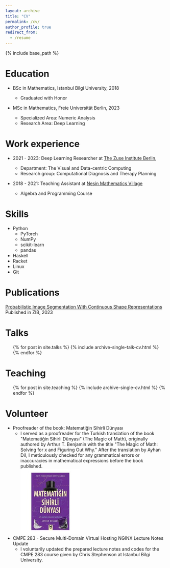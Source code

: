 ```yaml
---
layout: archive
title: "CV"
permalink: /cv/
author_profile: true
redirect_from:
  - /resume
---
```


{% include base_path %}

Education
======
* BSc in Mathematics, Istanbul Bilgi University, 2018
  * Graduated with Honor
  
* MSc in Mathematics, Freie Universität Berlin, 2023
  * Specialized Area:  Numeric Analysis
  * Research Area:  Deep Learning

Work experience
======
* 2021 - 2023: Deep Learning Researcher at  [The Zuse Institute Berlin](https://www.zib.de/visual/therapy-planning),
  * Department:  The Visual and Data-centric Computing
  * Research group:  Computational Diagnosis and Therapy Planning
  

* 2018 - 2021: Teaching Assistant at [Nesin Mathematics Village](https://nesinkoyleri.org/en/main-page/)
  * Algebra and Programming Course

  
Skills
======
* Python
  * PyTorch 
  * NumPy
  * scikit-learn
  * pandas
* Haskell
* Racket
* Linux
* Git

Publications
======
  [Probabilistic Image Segmentation With Continuous Shape Representations](https://www.zib.de/visual#opus-year-2023)
   Published in ZIB, 2023

  
Talks
======
  <ul>{% for post in site.talks %}
    {% include archive-single-talk-cv.html %}
  {% endfor %}</ul>
  
Teaching
======
  <ul>{% for post in site.teaching %}
    {% include archive-single-cv.html %}
  {% endfor %}</ul>
  
Volunteer
======
* Proofreader of the book: Matematiğin Sihirli Dünyası
  * I served as a proofreader for the Turkish translation of the book "Matematiğin Sihirli Dünyası" (The Magic of Math), originally authored by Arthur T. Benjamin with the title "The Magic of Math: Solving for x and Figuring Out Why." After the translation by Ayhan Dil, I meticulously checked for any grammatical errors or inaccuracies in mathematical expressions before the book published.
    <br/><img src='/images/matemagin_sihirli_dunyasi.jpg'>
* CMPE 283 - Secure Multi-Domain Virtual Hosting NGINX Lecture Notes Update
  *  I voluntarily updated the prepared lecture notes and codes for the CMPE 283 course given by Chris Stephenson at Istanbul Bilgi University.
